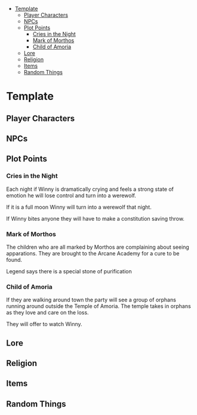 - [Template](#template)
  - [Player Characters](#player-characters)
  - [NPCs](#npcs)
  - [Plot Points](#plot-points)
    - [Cries in the Night](#cries-in-the-night)
    - [Mark of Morthos](#mark-of-morthos)
    - [Child of Amoria](#child-of-amoria)
  - [Lore](#lore)
  - [Religion](#religion)
  - [Items](#items)
  - [Random Things](#random-things)

# Template

## Player Characters

## NPCs

## Plot Points

### Cries in the Night

Each night if Winny is dramatically crying and feels a strong state of emotion he will lose control and turn into a werewolf.

If it is a full moon Winny will turn into a werewolf that night.

If Winny bites anyone they will have to make a constitution saving throw.


### Mark of Morthos

The children who are all marked by Morthos are complaining about seeing apparations. They are brought to the Arcane Academy for a cure to be found.

Legend says there is a special stone of purification 


### Child of Amoria

If they are walking around town the party will see a group of orphans running around outside the Temple of Amoria. The temple takes in orphans as they love and care on the loss. 

They will offer to watch Winny. 



## Lore

## Religion

## Items

## Random Things